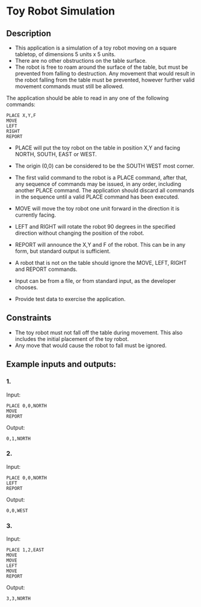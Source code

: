 # Toy Robot Simulation

## Description
* This application is a simulation of a toy robot moving on a square tabletop, of dimensions 5 units x 5 units.
* There are no other obstructions on the table surface.
* The robot is free to roam around the surface of the table, but must be prevented from
falling to destruction. Any movement that would result in the robot falling from the
table must be prevented, however further valid movement commands must still be
allowed.

The application should be able to read in any one of the following commands:
```
PLACE X,Y,F
MOVE
LEFT
RIGHT
REPORT
```
* PLACE will put the toy robot on the table in position X,Y and facing NORTH, SOUTH,
EAST or WEST.
* The origin (0,0) can be considered to be the SOUTH WEST most corner.
* The first valid command to the robot is a PLACE command, after that, any sequence
of commands may be issued, in any order, including another PLACE command. The
application should discard all commands in the sequence until a valid PLACE
command has been executed.
* MOVE will move the toy robot one unit forward in the direction it is currently facing.
* LEFT and RIGHT will rotate the robot 90 degrees in the specified direction without
changing the position of the robot.
* REPORT will announce the X,Y and F of the robot. This can be in any form, but
standard output is sufficient.
* A robot that is not on the table should ignore the MOVE, LEFT, RIGHT and REPORT
commands.

* Input can be from a file, or from standard input, as the developer chooses.
* Provide test data to exercise the application.

## Constraints
* The toy robot must not fall off the table during movement. This also includes the initial
placement of the toy robot.
* Any move that would cause the robot to fall must be ignored.

## Example inputs and outputs:

### 1. 
Input:
```
PLACE 0,0,NORTH
MOVE
REPORT
```
Output:
```
0,1,NORTH
```
### 2. 
Input:
```
PLACE 0,0,NORTH
LEFT
REPORT
```
Output:
```
0,0,WEST
```
### 3. 
Input:
```
PLACE 1,2,EAST
MOVE
MOVE
LEFT
MOVE
REPORT
```
Output:
```
3,3,NORTH
```
